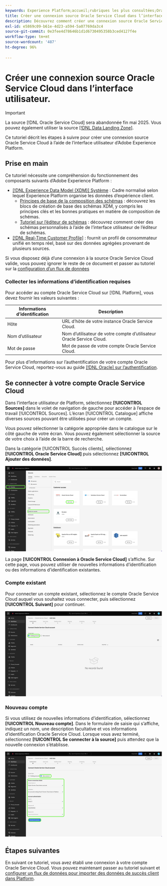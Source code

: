 ```yaml
---
keywords: Experience Platform;accueil;rubriques les plus consultées;Oracle Service Cloud;oracle service cloud
title: Créer une connexion source Oracle Service Cloud dans l’interface utilisateur.
description: Découvrez comment créer une connexion source Oracle Service Cloud à l’aide de l’interface utilisateur d’Adobe Experience Platform.
exl-id: e5869c09-b61e-4d23-a594-5a07769da3c4
source-git-commit: 0e3fee4d78646b1d1d6730495358b3ced4127f4e
workflow-type: tm+mt
source-wordcount: '487'
ht-degree: 96%

---
```


# Créer une connexion source Oracle Service Cloud dans l’interface utilisateur.

>[!IMPORTANT]
>
>La source [!DNL Oracle Service Cloud] sera abandonnée fin mai 2025. Vous pouvez également utiliser la source [[!DNL Data Landing Zone]](../cloud-storage/data-landing-zone.md).

Ce tutoriel décrit les étapes à suivre pour créer une connexion source Oracle Service Cloud à l’aide de l’interface utilisateur d’Adobe Experience Platform. 

## Prise en main

Ce tutoriel nécessite une compréhension du fonctionnement des composants suivants d’Adobe Experience Platform : 

* [[!DNL Experience Data Model (XDM)] Système](../../../../../xdm/home.md) : Cadre normalisé selon lequel Experience Platform organise les données d’expérience client. 
   * [Principes de base de la composition des schémas](../../../../../xdm/schema/composition.md) : découvrez les blocs de création de base des schémas XDM, y compris les principes clés et les bonnes pratiques en matière de composition de schémas.
   * [Tutoriel sur l’éditeur de schémas](../../../../../xdm/tutorials/create-schema-ui.md) : découvrez comment créer des schémas personnalisés à l’aide de l’interface utilisateur de l’éditeur de schémas.
* [[!DNL Real-Time Customer Profile]](../../../../../profile/home.md) : fournit un profil de consommateur unifié en temps réel, basé sur des données agrégées provenant de plusieurs sources.

Si vous disposez déjà d’une connexion à la source Oracle Service Cloud valide, vous pouvez ignorer le reste de ce document et passer au tutoriel sur la [configuration d’un flux de données](../../dataflow/customer-success.md)

### Collecter les informations d’identification requises

Pour accéder au compte Oracle Service Cloud sur [!DNL Platform], vous devez fournir les valeurs suivantes :

| Informations d’identification | Description |
| ---------- | ----------- |
| Hôte | URL d’hôte de votre instance Oracle Service Cloud.  |
| Nom d’utilisateur | Nom d’utilisateur de votre compte d’utilisateur Oracle Service Cloud.  |
| Mot de passe | Mot de passe de votre compte Oracle Service Cloud.  |

Pour plus d’informations sur l’authentification de votre compte Oracle Service Cloud, reportez-vous au guide [[!DNL Oracle]  sur l’authentification](https://docs.oracle.com/en/cloud/saas/b2c-service/20c/cxska/OKCS_Authenticate_and_Authorize.html ).

## Se connecter à votre compte Oracle Service Cloud 

Dans l’interface utilisateur de Platform, sélectionnez **[!UICONTROL Sources]** dans le volet de navigation de gauche pour accéder à l’espace de travail [!UICONTROL Sources]. L’écran [!UICONTROL Catalogue] affiche diverses sources pouvant être utilisées pour créer un compte.

Vous pouvez sélectionner la catégorie appropriée dans le catalogue sur le côté gauche de votre écran. Vous pouvez également sélectionner la source de votre choix à l’aide de la barre de recherche.

Dans la catégorie [!UICONTROL Succès clients], sélectionnez **[!UICONTROL Oracle Service Cloud]** puis sélectionnez **[!UICONTROL Ajouter des données]**. 

![Le catalogue des sources avec la source Oracle Service Cloud mise en surbrillance.](../../../../images/tutorials/create/oracle-service-cloud/catalog.png) 

La page **[!UICONTROL Connexion à Oracle Service Cloud]** s’affiche.  Sur cette page, vous pouvez utiliser de nouvelles informations d’identification ou des informations d’identification existantes.

### Compte existant

Pour connecter un compte existant, sélectionnez le compte Oracle Service Cloud auquel vous souhaitez vous connecter, puis sélectionnez **[!UICONTROL Suivant]** pour continuer. 

![Interface du compte existant.](../../../../images/tutorials/create/oracle-service-cloud/existing.png) 

### Nouveau compte

Si vous utilisez de nouvelles informations d’identification, sélectionnez **[!UICONTROL Nouveau compte]**.  Dans le formulaire de saisie qui s’affiche, indiquez un nom, une description facultative et vos informations d’identification Oracle Service Cloud.  Lorsque vous avez terminé, sélectionnez **[!UICONTROL Se connecter à la source]** puis attendez que la nouvelle connexion s’établisse.

![Nouvelle interface de compte avec des valeurs d’espace réservé pour.](../../../../images/tutorials/create/oracle-service-cloud/new.png) 

## Étapes suivantes

En suivant ce tutoriel, vous avez établi une connexion à votre compte Oracle Service Cloud.  Vous pouvez maintenant passer au tutoriel suivant et [configurer un flux de données pour importer des données de succès client dans Platform](../../dataflow/crm.md).
